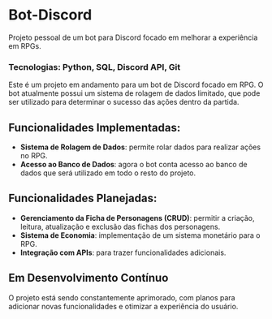 # Bot-Discord
Projeto pessoal de um bot para Discord focado em melhorar a experiência em RPGs.
### Tecnologias: Python, SQL, Discord API, Git

Este é um projeto em andamento para um bot de Discord focado em RPG. O bot atualmente possui um sistema de rolagem de dados limitado, que pode ser utilizado para determinar o sucesso das ações dentro da partida.

## Funcionalidades Implementadas:
- **Sistema de Rolagem de Dados**: permite rolar dados para realizar ações no RPG.
- **Acesso ao Banco de Dados**: agora o bot conta acesso ao banco de dados que será utilizado em todo o resto do projeto.

## Funcionalidades Planejadas:
- **Gerenciamento da Ficha de Personagens (CRUD)**: permitir a criação, leitura, atualização e exclusão das fichas dos personagens.
- **Sistema de Economia**: implementação de um sistema monetário para o RPG.
- **Integração com APIs**: para trazer funcionalidades adicionais.

## Em Desenvolvimento Contínuo
O projeto está sendo constantemente aprimorado, com planos para adicionar novas funcionalidades e otimizar a experiência do usuário.
